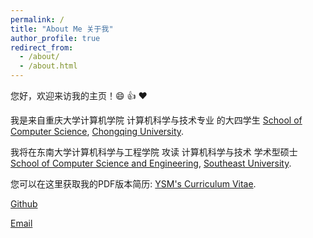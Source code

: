 ```yaml
---
permalink: /
title: "About Me 关于我"
author_profile: true
redirect_from: 
  - /about/
  - /about.html
---
```

您好，欢迎来访我的主页！:smile: :thumbsup: :heart:

我是来自重庆大学计算机学院 计算机科学与技术专业 的大四学生 [School of Computer Science](http://www.cs.cqu.edu.cn/), [Chongqing University](https://www.cqu.edu.cn/). 

我将在东南大学计算机科学与工程学院 攻读 计算机科学与技术 学术型硕士 [School of Computer Science and Engineering](https://cse.seu.edu.cn/), [Southeast University](https://www.seu.edu.cn/).

您可以在这里获取我的PDF版本简历: [YSM's Curriculum Vitae](../assets/1.pdf).

[Github](https://github.com/yangsongming) 

[Email](mailto:1264116970@qq.com)
